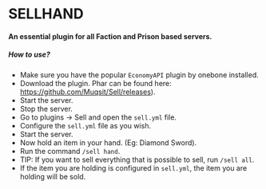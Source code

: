 # SELLHAND
#### An essential plugin for all Faction and Prison based servers.
##### How to use?
- Make sure you have the popular ```EconomyAPI``` plugin by onebone installed.
- Download the plugin. Phar can be found here: https://github.com/Muqsit/Sell/releases).
- Start the server.
- Stop the server.
- Go to plugins -> Sell and open the ```sell.yml``` file.
- Configure the ```sell.yml``` file as you wish.
- Start the server.
- Now hold an item in your hand. (Eg: Diamond Sword).
- Run the command ```/sell hand```.
- TIP: If you want to sell everything that is possible to sell, run ```/sell all```.
- If the item you are holding is configured in ```sell.yml```, the item you are holding will be sold.
